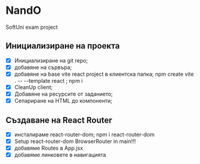 # NandO
SoftUni exam project
## Инициализиране на проекта
- [x] Инициализиране на git repo;
- [x] добавяне на сървъра;
- [x] добавяне на base vite react project в клиентска папка;  npm create vite . -- --template react ; npm i
- [x] CleanUp client;
- [x] Добавяне на ресурсите от заданието;
- [x] Сепариране на HTML до компоненти;
## Създаване на React Router
- [x] инсталираме react-router-dom; npm i react-router-dom
- [x] Setup react-router-dom        BrowserRouter in main!!!
- [x] добавяме Routes в App.jsx
- [x] добавяме линковете в навигацията